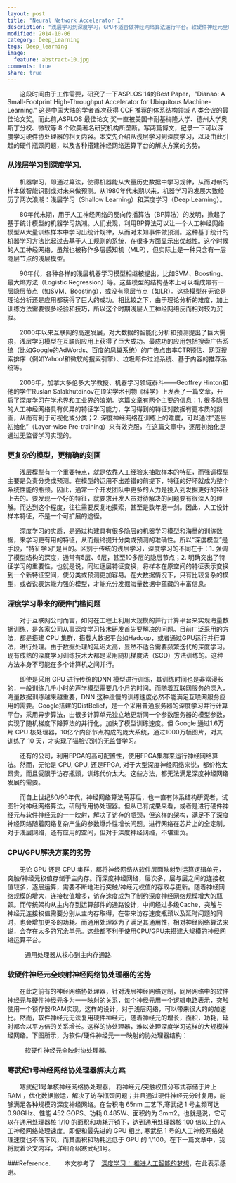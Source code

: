 ```yaml
---
layout: post
title: "Neural Network Accelerator I"
description: "浅层学习到深度学习，GPU不适合做神经网络算法运行平台。软硬件神经元全映射协处理器的劣势"
modified: 2014-10-06
category: Deep_Learning
tags: Deep_learning
image:
  feature: abstract-10.jpg
comments: true
share: true
---
```


&emsp;&emsp;这段时间由于工作需要，研究了一下ASPLOS'14的Best Paper，"Dianao: A Small-Footprint High-Throughput Accelerator for Ubiquitous Machine-Learning." 这是中国大陆的学者首次获得 CCF 推荐的体系结构领域 A 类会议的最佳论文奖。而此前,ASPLOS 最佳论文 奖一直被美国卡耐基梅隆大学、德州大学奥斯丁分校、微软等 8 个欧美著名研究机构所垄断。写两篇博文，纪录一下可以深度学习硬件协处理器的相关内容。本文先介绍从浅层学习到深度学习，以及由此引起的硬件瓶颈问题，以及各种搭建神经网络运算平台的解决方案的劣势。

### 从浅层学习到深度学习.
&emsp;&emsp;机器学习，即通过算法，使得机器能从大量历史数据中学习规律，从而对新的样本做智能识别或对未来做预测。从1980年代末期以来，机器学习的发展大致经历了两次浪潮：浅层学习（Shallow Learning）和深度学习（Deep Learning）。

&emsp;&emsp;80年代末期，用于人工神经网络的反向传播算法（BP算法）的发明，掀起了基于统计模型的机器学习热潮。人们发现，利用BP算法可以让一个人工神经网络模型从大量训练样本中学习出统计规律，从而对未知事件做预测。这种基于统计的机器学习方法比起过去基于人工规则的系统，在很多方面显示出优越性。这个时候的人工神经网络，虽然也被称作多层感知机（MLP），但实际上是一种只含有一层隐层节点的浅层模型。

&emsp;&emsp;90年代，各种各样的浅层机器学习模型相继被提出，比如SVM、Boosting、最大熵方法（Logistic Regression）等。这些模型的结构基本上可以看成带有一层隐层节点（如SVM、Boosting），或没有隐层节点（如LR）。这些模型在无论是理论分析还是应用都获得了巨大的成功。相比较之下，由于理论分析的难度，加上训练方法需要很多经验和技巧，所以这个时期浅层人工神经网络反而相对较为沉寂。

&emsp;&emsp;2000年以来互联网的高速发展，对大数据的智能化分析和预测提出了巨大需求，浅层学习模型在互联网应用上获得了巨大成功。最成功的应用包括搜索广告系统（比如Google的AdWords、百度的凤巢系统）的广告点击率CTR预估、网页搜索排序（例如Yahoo!和微软的搜索引擎）、垃圾邮件过滤系统、基于内容的推荐系统等。

&emsp;&emsp;2006年，加拿大多伦多大学教授、机器学习领域泰斗——Geoffrey Hinton和他的学生Ruslan Salakhutdinov在顶尖学术刊物《科学》上发表了一篇文章，开启了深度学习在学术界和工业界的浪潮。这篇文章有两个主要的信息：1. 很多隐层的人工神经网络具有优异的特征学习能力，学习得到的特征对数据有更本质的刻画，从而有利于可视化或分类；2. 深度神经网络在训练上的难度，可以通过“逐层初始化”（Layer-wise Pre-training）来有效克服，在这篇文章中，逐层初始化是通过无监督学习实现的。

### 更复杂的模型，更精确的刻画
&emsp;&emsp;浅层模型有一个重要特点，就是依靠人工经验来抽取样本的特征，而强调模型主要是负责分类或预测。在模型的运用不出差错的前提下，特征的好坏就成为整个系统性能的瓶颈。因此，通常一个开发团队中更多的人力是投入到发掘更好的特征上去的。要发现一个好的特征，就要求开发人员对待解决的问题要有很深入的理解。而达到这个程度，往往需要反复地摸索，甚至是数年磨一剑。因此，人工设计样本特征，不是一个可扩展的途径。

&emsp;&emsp;深度学习的实质，是通过构建具有很多隐层的机器学习模型和海量的训练数据，来学习更有用的特征，从而最终提升分类或预测的准确性。所以“深度模型”是手段，“特征学习”是目的。区别于传统的浅层学习，深度学习的不同在于：1. 强调了模型结构的深度，通常有5层、6层，甚至10多层的隐层节点；2. 明确突出了特征学习的重要性，也就是说，同过逐层特征变换，将样本在原空间的特征表示变换到一个新特征空间，使分类或预测更加容易。在大数据情况下，只有比较复杂的模型，或者说表达能力强的模型，才能充分发掘海量数据中蕴藏的丰富信息。

### 深度学习带来的硬件门槛问题
&emsp;&emsp;对于互联网公司而言，如何在工程上利用大规模的并行计算平台来实现海量数据训练，是各家公司从事深度学习技术研发首先要解决的问题。目前广泛采用的方法，都是搭建 CPU 集群，搭载大数据平台如Hadoop，或者通过GPU运行并行算法，进行处理。由于数据处理的延迟太高，显然不适合需要频繁迭代的深度学习。现有成熟的深度学习训练技术大都是采用随机梯度法（SGD）方法训练的。这种方法本身不可能在多个计算机之间并行。

&emsp;&emsp;即使是采用 GPU 进行传统的DNN 模型进行训练，其训练时间也是非常漫长的，一般训练几千小时的声学模型需要几个月的时间。而随着互联网服务的深入，海量数据训练越来越重要，DNN 这种缓慢的训练速度必然不能满足互联网服务应用的需要。Google搭建的DistBelief，是一个采用普通服务器的深度学习并行计算平台，采用异步算法，由很多计算单元独立地更新同一个参数服务器的模型参数，实现了随机梯度下降算法的并行化，加快了模型训练速度。但 Google 通过1.6万片 CPU 核处理器，10亿个内部节点构成的庞大系统，通过1000万帧图片，对其训练了 10 天，才实现了猫脸识别的无监督学习。

 &emsp;&emsp;还有的公司，利用FPGA的高可配置性，使用FPGA集群来运行神经网络算法。然而，无论是 CPU, GPU, 还是FPGA, 对于大型深度神经网络来说，都价格太昂贵，而且受限于访存瓶颈，训练代价太大。这些方法，都无法满足深度神经网络发展的需要。

&emsp;&emsp;而自上世纪80/90年代，神经网络算法萌芽后，也一直有体系结构研究者，试图针对神经网络算法，研制专用协处理器。但从已有成果来看，或者是进行硬件神经元与软件神经元的一一映射，解决了访存的瓶颈，但这样的架构，满足不了深度神经网络随着网络复杂产生的参数爆炸性增长问题。进行网络在芯片上的全定制，对于浅层网络，还有应用的空间，但对于深度神经网络，不堪重负。

### CPU/GPU解决方案的劣势
&emsp;&emsp;无论 GPU 还是 CPU 集群，都将神经网络从软件层面映射到运算逻辑单元，突触/神经元权值存储于主内存。而深度神经网络，层次多，层与层之间的连接权值较多，逐层运算，需要不断地进行突触/神经元权值的存取与更新。随着神经网络规模的增大，连接权值增多，访存速度成为了制约深度神经网络规模增大的瓶颈。而传统架构从主内存到运算部件的通路设计，中间经过多级Cache，突触与神经元连接权值需要分别从主内存取得，在带来访存速度瓶颈以及延时问题的同时，也会增加更多的功耗。而通用处理器为了满足其通用性，相对神经网络算法来说，会存在太多的冗余单元。这些都不利于使用CPU/GPU来搭建大规模的神经网络运算平台。

<figure>
	<img src="http://mhs-blog.qiniudn.com/cpu_ram.jpg" alt="">
	<figcaption>通用处理器从核心到主内存通路.</figcaption>
</figure>


### 软硬件神经元全映射神经网络协处理器的劣势
&emsp;&emsp;在此之前有的神经网络协处理器，针对浅层神经网络定制，同层网络中的软件神经元与硬件神经元多为一一映射的关系，每个神经元用一个逻辑电路表示，突触使用一个锁存器/RAM实现。这样的设计，对于浅层网络，可以带来很大的的加速比。然而，软件神经元无法复用硬件神经元，随着神经元的增长，面积，功耗，延时都会以平方倍的关系增长。这样的协处理器，难以处理深度学习这样的大规模神经网络。下图所示，为软件/硬件神经元一一映射的协处理器结构：
<figure>
	<img src="http://mhs-blog.qiniudn.com/full.jpg" alt="">
	<figcaption>软硬件神经元全映射协处理器.</figcaption>
</figure>

### 寒武纪1号神经网络协处理器解决方案
&emsp;&emsp;寒武纪1号单核神经网络协处理器， 将神经元/突触权值分布式存储于片上 RAM ，优化数据搬运，解决了访存瓶颈问题；并且通过硬件神经元分时复用，能够满足各种规模的深度神经网络。在台积电 65nm 工艺下,寒武纪 1 号主频可达 0.98GHz、性能 452 GOPS、功耗 0.485W、面积约为 3mm2。也就是说，它可以在通用处理器核 1/10 的面积和功耗开销下，达到通用处理器核 100 倍以上的人工神经网络处理速度。即便和最先进的 GPU 相比, 寒武纪 1 号的人工神经网络处理速度也不落下风，而其面积和功耗远低于 GPU 的 1/100。在下一篇文章中，我将就着论文内容，详细介绍寒武纪1号。


###Reference.
&emsp;&emsp;本文参考了&emsp;[深度学习： 推进人工智能的梦想](http://www.csdn.net/article/2013-05-29/2815479)，在此表示感谢。
